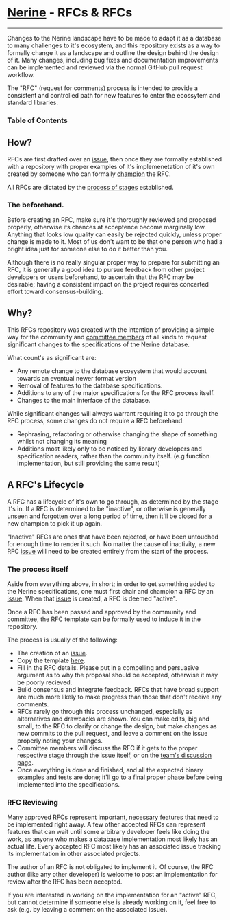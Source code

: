 # [Nerine](https://github.com/einuye/proposals/blob/master/ndb-specifications.txt) - RFCs & RFCs
----
Changes to the Nerine landscape have to be made to adapt it as a database to many challenges to it's ecosystem, and this repository exists as a way to formally change it as a landscape and outline the design behind the design of it. Many changes, including bug fixes and documentation improvements can be implemented and reviewed via the normal GitHub pull request workflow.

The "RFC" (request for comments) process is intended to provide a consistent and controlled path for new features to enter the ecossytem and standard libraries.

### Table of Contents

## How?
RFCs are first drafted over an [issue](https://github.com/einuye/proposals/issues), then once they are formally established with a repository with proper examples of it's implemenetation of it's own created by someone who can formally [champion](https://cdn.discordapp.com/attachments/791909945146605621/805973905415733288/unknown.png) the RFC.

All RFCs are dictated by the [process of stages](https://github.com/einuye/proposals) established.

### The beforehand.
Before creating an RFC, make sure it's thoroughly reviewed and proposed properly, otherwise its chances at acceptence become marginally low. Anything that looks low quality can easily be rejected quickly, unless proper change is made to it. Most of us don't want to be that one person who had a bright idea just for someone else to do it better than you.

Although there is no really singular proper way to prepare for submitting an RFC, it is generally a good idea to pursue feedback from other project developers or users beforehand, to ascertain that the RFC may be desirable; having a consistent impact on the project requires concerted effort toward consensus-building.

## Why?
This RFCs repository was created with the intention of providing a simple way for the community and [committee members](https://github.com/orgs/einuye/teams/einuye-proposals) of all kinds to request significant changes to the specifications of the Nerine database.

What count's as significant are:
* Any remote change to the database ecosystem that would account towards an eventual newer format version
* Removal of features to the database specifications.
* Additions to any of the major specifications for the RFC process itself.
* Changes to the main interface of the database.

While significant changes will always warrant requiring it to go through the RFC process, some changes do not require a RFC beforehand:
* Rephrasing, refactoring or otherwise changing the shape of something whilst not changing its meaning
* Additions most likely only to be noticed by library developers and specification readers, rather than the community itself. (e.g function implementation, but still providing the same result)

## A RFC's Lifecycle
A RFC has a lifecycle of it's own to go through, as determined by the stage it's in. If a RFC is determined to be "inactive", or otherwise is generally unseen and forgotten over a long period of time, then it'll be closed for a new champion to pick it up again.

"Inactive" RFCs are ones that have been rejected, or have been untouched for enough time to render it such. No matter the cause of inactivity, a new RFC [issue](https://github.com/einuye/proposals/issues) will need to be created entirely from the start of the process.

### The process itself
Aside from everything above, in short; in order to get something added to the Nerine specifications, one must first chair and champion a RFC by an [issue](https://github.com/einuye/proposals/issues). When that [issue](https://github.com/einuye/proposals/) is created, a RFC is deemed "active".

Once a RFC has been passed and approved by the community and committee, the RFC template can be formally used to induce it in the repository.

The process is usually of the following:
* The creation of an [issue](https://github.com/einuye/proposals/issues).
* Copy the template [here](https://github.com/einuye/proposals/blob/master/rfcs/0000-template.md).
* Fill in the RFC details. Please put in a compelling and persuasive argument as to why the proposal should be accepted, otherwise it may be poorly recieved.
* Build consensus and integrate feedback. RFCs that have broad support are much more likely to make progress than those that don't receive any comments.
* RFCs rarely go through this process unchanged, especially as alternatives and drawbacks are shown. You can make edits, big and small, to the RFC to clarify or change the design, but make changes as new commits to the pull request, and leave a comment on the issue properly noting your changes.
* Committee members will discuss the RFC if it gets to the proper respective stage through the issue itself, or on the [team's discussion page](https://github.com/orgs/einuye/teams/einuye-proposals/discussions).
* Once everything is done and finished, and all the expected binary examples and tests are done; it'll go to a final proper phase before being implemented into the specifications.

### RFC Reviewing
Many approved RFCs represent important, necessary features that need to be implemented right away. A few other accepted RFCs can represent features that can wait until some arbitrary developer feels like doing the work, as anyone who makes a database implementation most likely has an actual life. Every accepted RFC most likely has an associated issue tracking its implementation in other associated projects.

The author of an RFC is not obligated to implement it. Of course, the RFC author (like any other developer) is welcome to post an implementation for review after the RFC has been accepted.

If you are interested in working on the implementation for an "active" RFC, but cannot determine if someone else is already working on it, feel free to ask (e.g. by leaving a comment on the associated issue).